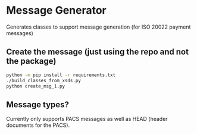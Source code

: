 # Message Generator

Generates classes to support message generation (for ISO 20022 payment messages)

## Create the message (just using the repo and not the package)

```bash
python -m pip install -r requirements.txt
./build_classes_from_xsds.py
python create_msg_1.py
```


## Message types?
Currently only supports PACS messages as well as HEAD (header documents for the PACS).
